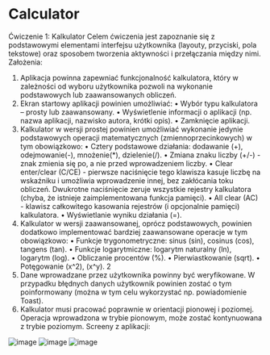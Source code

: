 # Calculator
Ćwiczenie 1: Kalkulator
Celem ćwiczenia jest zapoznanie się z podstawowymi elementami interfejsu
użytkownika (layouty, przyciski, pola tekstowe) oraz sposobem tworzenia aktywności
i przełączania między nimi.
Założenia:
1) Aplikacja powinna zapewniać funkcjonalność kalkulatora, który w zależności od wyboru
użytkownika pozwoli na wykonanie podstawowych lub zaawansowanych obliczeń.
2) Ekran startowy aplikacji powinien umożliwiać:
• Wybór typu kalkulatora – prosty lub zaawansowany.
• Wyświetlenie informacji o aplikacji (np. nazwa aplikacji, nazwisko autora, krótki opis).
• Zamknięcie aplikacji.
3) Kalkulator w wersji prostej powinien umożliwiać wykonanie jedynie podstawowych
operacji matematycznych (zmiennoprzecinkowych) w tym obowiązkowo:
• Cztery podstawowe działania: dodawanie (+), odejmowanie(-), mnożenie(*), dzielenie(/).
• Zmiana znaku liczby (+/-) - znak zmienia się po, a nie przed wprowadzeniem liczby.
• Clear enter/clear (C/CE) - pierwsze naciśnięcie tego klawisza kasuje liczbę na
wskaźniku i umożliwia wprowadzenie innej, bez zakłócania toku obliczeń. Dwukrotne
naciśnięcie zeruje wszystkie rejestry kalkulatora (chyba, że istnieje zaimplementowana
funkcja pamięci).
• All clear (AC) - klawisz całkowitego kasowania rejestrów (i opcjonalnie pamięci)
kalkulatora.
• Wyświetlanie wyniku działania (=).
4) Kalkulator w wersji zaawansowanej, oprócz podstawowych, powinien dodatkowo
implementować bardziej zaawansowane operacje w tym obowiązkowo:
• Funkcje trygonometryczne: sinus (sin), cosinus (cos), tangens (tan).
• Funkcje logarytmiczne: logarytm naturalny (ln), logarytm (log).
• Obliczanie procentów (%).
• Pierwiastkowanie (sqrt).
• Potęgowanie (x^2), (x^y).
2
5) Dane wprowadzane przez użytkownika powinny być weryfikowane. W przypadku
błędnych danych użytkownik powinien zostać o tym poinformowany (można w tym celu
wykorzystać np. powiadomienie Toast).
6) Kalkulator musi pracować poprawnie w orientacji pionowej i poziomej. Operacja
wprowadzona w trybie pionowym, może zostać kontynuowana z trybie poziomym.
Screeny z aplikacji:

![image](https://user-images.githubusercontent.com/65038043/104471492-3583af80-55bb-11eb-8da4-75b4dc1f22f8.png)
![image](https://user-images.githubusercontent.com/65038043/104471640-64018a80-55bb-11eb-9fe5-982a15545898.png)
![image](https://user-images.githubusercontent.com/65038043/104471780-8abfc100-55bb-11eb-8a00-4b95fd9323ad.png)


